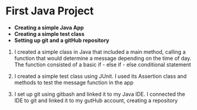 # First Java Project
- **Creating a simple Java App**
- **Creating a simple test class**
- **Setting up git and a gitHub repository**

<ol>
    <li>
        <p>I created a simple class in Java that included a main method, calling a function
           that would determine a message depending on the time of day. The function consisted of a 
            basic if - else if - else conditional statement</p>
    </li>
    <li>
        <p>I created a simple test class using JUnit. I used its Assertion class and methods to test the 
            message function in the app</p>
    </li>
    <li>
        <p>I set up git using gitbash and linked it to my Java IDE. I connected the IDE to git and 
            linked it to my gutHub account, creating a repository </p>
    </li>

</ol>